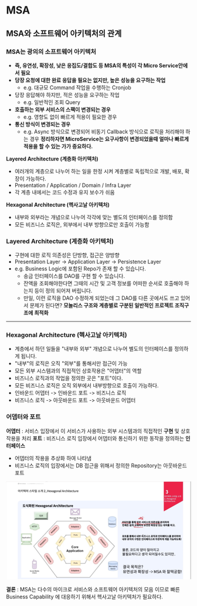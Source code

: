 # MSA

## MSA와 소프트웨어 아키텍처의 관계

### MSA는 광의의 소프트웨어 아키텍처

- **즉, 유연성, 확장성, 낮은 응집도/결합도 등 MSA의 특성이 각 Micro Service안에서 필요**
- **당장 요청에 대한 완료 응답을 필요는 없지만, 높은 성능을 요구하는 작업**
  - e.g. 대규모 Command 작업을 수행하는 Cronjob
- 당장 응답해야 하지만, 적은 성능을 요구하는 작업
  - e.g. 일반적인 조회 Query
- **호출하는 외부 서비스의 스팩이 변경되는 경우**
  - e.g. 영향도 없이 빠르게 적용이 필요한 경우
- **통신 방식이 변경되는 경우**
  - e.g. Async 방식으로 변경되어 비동기 Callback 방식으로 로직을 처리해야 하는 경우
**정리하자면 MicroService는 요구사항이 변경되었을때 얼마나 빠르게 적용을 할 수 있는 가가 중요하다.**

**Layered Architecture (계층화 아키텍처)**
- 여러개의 계층으로 나누어 하는 일을 한정 시켜 계층별로 독립적으로 개발, 배포, 확장이 가능하다.
- Presentation / Application / Domain / Infra Layer
- 각 계층 내에서는 코드 수정과 유지 보수가 쉬움

**Hexagonal Architecture (헥사고날 아키텍처)**
- 내부와 외부라는 개념으로 나누어 각각에 맞는 별도의 인터페이스를 정의함
- 모든 비즈니스 로직은, 외부에서 내부 방향으로만 호출이 가능함

### Layered Architecture (계층화 아키텍처)

- 구현에 대한 로직 의존성은 단방향, 접근은 양방향
- Presentation Layer -> Application Layer -> Persistence Layer
- e.g. Business Logic에 포함된 Repo가 존재 할 수 있습니다.
  - 송금 인터페이스를 DAO를 구현 할 수 있습니다.
  - 잔액을 조회해야한다면 그때의 시간 및 고객 정보를 어떠한 순서로 호출해야 하는지 등이 정의 되어져 버립니다.
  - 만일, 이런 로직을 DAO 수정하게 되었는데 그 DAO를 다른 곳에서도 쓰고 있어서 문제가 된다면?
**모놀리스 구조와 계층별로 구분된 일반적인 프로젝트 조직구조에 최적화**

--- 

### Hexagonal Architecture (헥사고날 아키텍처)

- 계층에서 하던 일들을 "내부와 외부" 개념으로 나누어 별도의 인터페이스를 정의하게 됩니다.
- "내부"의 로직은 오직 "외부"를 통해서만 접근이 가능
- 모든 외부 시스템과의 직접적인 상호작용은 "어뎁터"의 역할
- 비즈니스 로직과의 작업을 정의한 곳은 "포트"이다.
- 모든 비즈니스 로직은 오직 외부에서 내부방향으로 호출이 가능하다.
- 인바운드 어뎁터 -> 인바운드 포트 -> 비즈니스 로직
- 비즈니스 로직 -> 아웃바운드 포트 -> 아웃바운드 어뎁터

### 어뎁터와 포트

**어뎁터** : 서비스 입장에서 이 서비스가 사용하는 외부 시스템과의 직접적인 **구현** 및 상호작용을 처리
**포트** : 비즈니스 로직 입장에서 어뎁터와 통신하기 위한 동작을 정의하는 **인터페이스**
  - 어뎁터의 작용을 추상화 하여 나타냄
  - 비즈니스 로직의 입장에서는 DB 접근을 위해서 정의한 Repository는 아웃바운드 포트

![img.png](../ImageDirectory/헥사고날.png)

**결론** : MSA는 다수의 마이크로 서비스와 소프트웨어 아키텍처의 모음 이므로 빠른 Business Capability 에 대응하기 위해서 헥사고날 아키텍처가 필요하다.